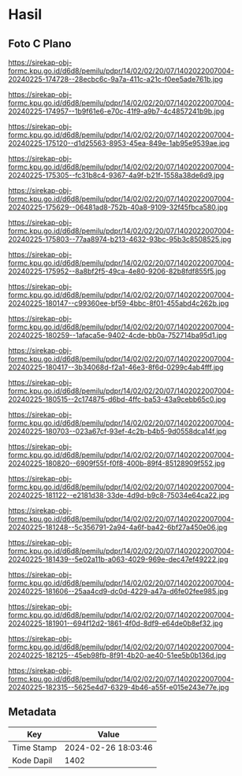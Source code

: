 # Hasil

## Foto C Plano

https://sirekap-obj-formc.kpu.go.id/d6d8/pemilu/pdpr/14/02/02/20/07/1402022007004-20240225-174728--28ecbc6c-9a7a-411c-a21c-f0ee5ade761b.jpg

https://sirekap-obj-formc.kpu.go.id/d6d8/pemilu/pdpr/14/02/02/20/07/1402022007004-20240225-174957--1b9f61e6-e70c-41f9-a9b7-4c4857241b9b.jpg

https://sirekap-obj-formc.kpu.go.id/d6d8/pemilu/pdpr/14/02/02/20/07/1402022007004-20240225-175120--d1d25563-8953-45ea-849e-1ab95e9539ae.jpg

https://sirekap-obj-formc.kpu.go.id/d6d8/pemilu/pdpr/14/02/02/20/07/1402022007004-20240225-175305--fc31b8c4-9367-4a9f-b21f-1558a38de6d9.jpg

https://sirekap-obj-formc.kpu.go.id/d6d8/pemilu/pdpr/14/02/02/20/07/1402022007004-20240225-175629--06481ad8-752b-40a8-9109-32f45fbca580.jpg

https://sirekap-obj-formc.kpu.go.id/d6d8/pemilu/pdpr/14/02/02/20/07/1402022007004-20240225-175803--77aa8974-b213-4632-93bc-95b3c8508525.jpg

https://sirekap-obj-formc.kpu.go.id/d6d8/pemilu/pdpr/14/02/02/20/07/1402022007004-20240225-175952--8a8bf2f5-49ca-4e80-9206-82b8fdf855f5.jpg

https://sirekap-obj-formc.kpu.go.id/d6d8/pemilu/pdpr/14/02/02/20/07/1402022007004-20240225-180147--c99360ee-bf59-4bbc-8f01-455abd4c262b.jpg

https://sirekap-obj-formc.kpu.go.id/d6d8/pemilu/pdpr/14/02/02/20/07/1402022007004-20240225-180259--1afaca5e-9402-4cde-bb0a-752714ba95d1.jpg

https://sirekap-obj-formc.kpu.go.id/d6d8/pemilu/pdpr/14/02/02/20/07/1402022007004-20240225-180417--3b34068d-f2a1-46e3-8f6d-0299c4ab4fff.jpg

https://sirekap-obj-formc.kpu.go.id/d6d8/pemilu/pdpr/14/02/02/20/07/1402022007004-20240225-180515--2c174875-d6bd-4ffc-ba53-43a9cebb65c0.jpg

https://sirekap-obj-formc.kpu.go.id/d6d8/pemilu/pdpr/14/02/02/20/07/1402022007004-20240225-180703--023a67cf-93ef-4c2b-b4b5-9d0558dca14f.jpg

https://sirekap-obj-formc.kpu.go.id/d6d8/pemilu/pdpr/14/02/02/20/07/1402022007004-20240225-180820--6909f55f-f0f8-400b-89f4-85128909f552.jpg

https://sirekap-obj-formc.kpu.go.id/d6d8/pemilu/pdpr/14/02/02/20/07/1402022007004-20240225-181122--e2181d38-33de-4d9d-b9c8-75034e64ca22.jpg

https://sirekap-obj-formc.kpu.go.id/d6d8/pemilu/pdpr/14/02/02/20/07/1402022007004-20240225-181248--5c356791-2a94-4a6f-ba42-6bf27a450e06.jpg

https://sirekap-obj-formc.kpu.go.id/d6d8/pemilu/pdpr/14/02/02/20/07/1402022007004-20240225-181439--5e02a11b-a063-4029-969e-dec47ef49222.jpg

https://sirekap-obj-formc.kpu.go.id/d6d8/pemilu/pdpr/14/02/02/20/07/1402022007004-20240225-181606--25aa4cd9-dc0d-4229-a47a-d6fe02fee985.jpg

https://sirekap-obj-formc.kpu.go.id/d6d8/pemilu/pdpr/14/02/02/20/07/1402022007004-20240225-181901--694f12d2-1861-4f0d-8df9-e64de0b8ef32.jpg

https://sirekap-obj-formc.kpu.go.id/d6d8/pemilu/pdpr/14/02/02/20/07/1402022007004-20240225-182125--45eb98fb-8f91-4b20-ae40-51ee5b0b136d.jpg

https://sirekap-obj-formc.kpu.go.id/d6d8/pemilu/pdpr/14/02/02/20/07/1402022007004-20240225-182315--5625e4d7-6329-4b46-a55f-e015e243e77e.jpg


## Metadata

| Key        | Value               |
| ---------- | ------------------- |
| Time Stamp | 2024-02-26 18:03:46 |
| Kode Dapil | 1402                |



